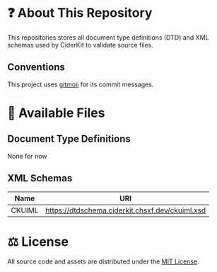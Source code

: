 # ❓ About This Repository

This repositories stores all document type definitions (DTD) and XML schemas used by CiderKit to validate source files.

## Conventions

This project uses [gitmoji](https://gitmoji.dev) for its commit messages.

# 🔗 Available Files

## Document Type Definitions

None for now

## XML Schemas

| Name   | URI                                           |
| ------ | --------------------------------------------- |
| CKUIML | https://dtdschema.ciderkit.chsxf.dev/ckuiml.xsd |

# ⚖️ License

All source code and assets are distributed under the [MIT License](LICENSE).
